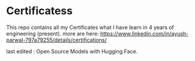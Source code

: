 # Certificatess
This repo contains all my Certificates what I have learn in 4 years of engineering (present).
more are here: https://www.linkedin.com/in/ayush-parwal-797a79255/details/certifications/

last edited : Open Source Models with Hugging Face.
